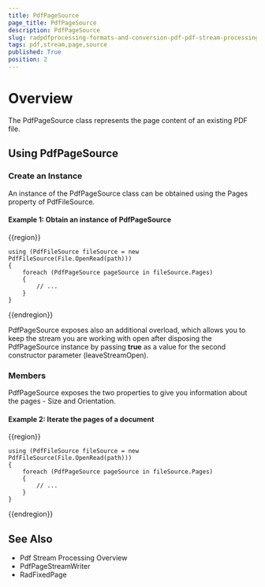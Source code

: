 ```yaml
---
title: PdfPageSource
page_title: PdfPageSource
description: PdfPageSource
slug: radpdfprocessing-formats-and-conversion-pdf-pdf-stream-processing-pdfpagesource
tags: pdf,stream,page,source
published: True
position: 2
---
```


# Overview

The PdfPageSource class represents the page content of an existing PDF file.

## Using PdfPageSource

### Create an Instance

An instance of the PdfPageSource class can be obtained using the Pages property of PdfFileSource.

#### **Example 1: Obtain an instance of PdfPageSource**

{{region}}
	
	using (PdfFileSource fileSource = new PdfFileSource(File.OpenRead(path)))
	{
	    foreach (PdfPageSource pageSource in fileSource.Pages)
	    {
	    	// ...                  
	    }
	}
{{endregion}}

PdfPageSource exposes also an additional overload, which allows you to keep the stream you are working with open after disposing the PdfPageSource instance by passing **true** as a value for the second constructor parameter (leaveStreamOpen).

### Members

PdfPageSource exposes the two properties to give you information about the pages - Size and Orientation. 


#### **Example 2: Iterate the pages of a document**
{{region}}
	
	using (PdfFileSource fileSource = new PdfFileSource(File.OpenRead(path)))
	{
	    foreach (PdfPageSource pageSource in fileSource.Pages)
	    {
	    	// ...                  
	    }
	}
{{endregion}}


## See Also

* Pdf Stream Processing Overview
* PdfPageStreamWriter
* RadFixedPage